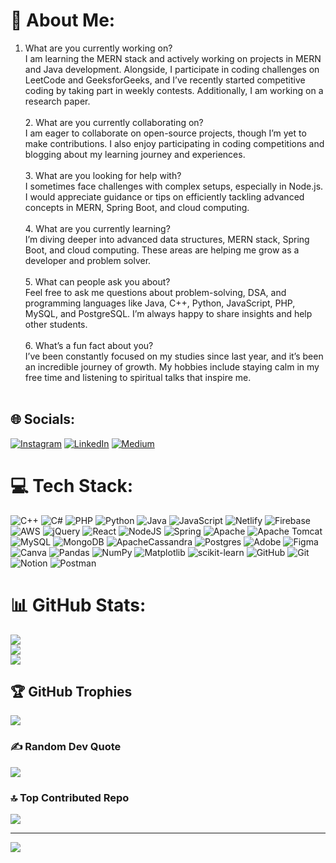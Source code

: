 # 💫 About Me:
1. What are you currently working on?<br>I am learning the MERN stack and actively working on projects in MERN and Java development. Alongside, I participate in coding challenges on LeetCode and GeeksforGeeks, and I’ve recently started competitive coding by taking part in weekly contests. Additionally, I am working on a research paper.<br><br>2. What are you currently collaborating on?<br>I am eager to collaborate on open-source projects, though I’m yet to make contributions. I also enjoy participating in coding competitions and blogging about my learning journey and experiences.<br><br>3. What are you looking for help with?<br>I sometimes face challenges with complex setups, especially in Node.js. I would appreciate guidance or tips on efficiently tackling advanced concepts in MERN, Spring Boot, and cloud computing.<br><br>4. What are you currently learning?<br>I’m diving deeper into advanced data structures, MERN stack, Spring Boot, and cloud computing. These areas are helping me grow as a developer and problem solver.<br><br>5. What can people ask you about?<br>Feel free to ask me questions about problem-solving, DSA, and programming languages like Java, C++, Python, JavaScript, PHP, MySQL, and PostgreSQL. I’m always happy to share insights and help other students.<br><br>6. What’s a fun fact about you?<br>I’ve been constantly focused on my studies since last year, and it’s been an incredible journey of growth. My hobbies include staying calm in my free time and listening to spiritual talks that inspire me.<br><br>


## 🌐 Socials:
[![Instagram](https://img.shields.io/badge/Instagram-%23E4405F.svg?logo=Instagram&logoColor=white)](https://instagram.com/kunal.sonawanee) [![LinkedIn](https://img.shields.io/badge/LinkedIn-%230077B5.svg?logo=linkedin&logoColor=white)](https://linkedin.com/in/kunalsonawane224) [![Medium](https://img.shields.io/badge/Medium-12100E?logo=medium&logoColor=white)](https://medium.com/@sonawanekunal289) 

# 💻 Tech Stack:
![C++](https://img.shields.io/badge/c++-%2300599C.svg?style=flat&logo=c%2B%2B&logoColor=white) ![C#](https://img.shields.io/badge/c%23-%23239120.svg?style=flat&logo=csharp&logoColor=white) ![PHP](https://img.shields.io/badge/php-%23777BB4.svg?style=flat&logo=php&logoColor=white) ![Python](https://img.shields.io/badge/python-3670A0?style=flat&logo=python&logoColor=ffdd54) ![Java](https://img.shields.io/badge/java-%23ED8B00.svg?style=flat&logo=openjdk&logoColor=white) ![JavaScript](https://img.shields.io/badge/javascript-%23323330.svg?style=flat&logo=javascript&logoColor=%23F7DF1E) ![Netlify](https://img.shields.io/badge/netlify-%23000000.svg?style=flat&logo=netlify&logoColor=#00C7B7) ![Firebase](https://img.shields.io/badge/firebase-%23039BE5.svg?style=flat&logo=firebase) ![AWS](https://img.shields.io/badge/AWS-%23FF9900.svg?style=flat&logo=amazon-aws&logoColor=white) ![jQuery](https://img.shields.io/badge/jquery-%230769AD.svg?style=flat&logo=jquery&logoColor=white) ![React](https://img.shields.io/badge/react-%2320232a.svg?style=flat&logo=react&logoColor=%2361DAFB) ![NodeJS](https://img.shields.io/badge/node.js-6DA55F?style=flat&logo=node.js&logoColor=white) ![Spring](https://img.shields.io/badge/spring-%236DB33F.svg?style=flat&logo=spring&logoColor=white) ![Apache](https://img.shields.io/badge/apache-%23D42029.svg?style=flat&logo=apache&logoColor=white) ![Apache Tomcat](https://img.shields.io/badge/apache%20tomcat-%23F8DC75.svg?style=flat&logo=apache-tomcat&logoColor=black) ![MySQL](https://img.shields.io/badge/mysql-4479A1.svg?style=flat&logo=mysql&logoColor=white) ![MongoDB](https://img.shields.io/badge/MongoDB-%234ea94b.svg?style=flat&logo=mongodb&logoColor=white) ![ApacheCassandra](https://img.shields.io/badge/cassandra-%231287B1.svg?style=flat&logo=apache-cassandra&logoColor=white) ![Postgres](https://img.shields.io/badge/postgres-%23316192.svg?style=flat&logo=postgresql&logoColor=white) ![Adobe](https://img.shields.io/badge/adobe-%23FF0000.svg?style=flat&logo=adobe&logoColor=white) ![Figma](https://img.shields.io/badge/figma-%23F24E1E.svg?style=flat&logo=figma&logoColor=white) ![Canva](https://img.shields.io/badge/Canva-%2300C4CC.svg?style=flat&logo=Canva&logoColor=white) ![Pandas](https://img.shields.io/badge/pandas-%23150458.svg?style=flat&logo=pandas&logoColor=white) ![NumPy](https://img.shields.io/badge/numpy-%23013243.svg?style=flat&logo=numpy&logoColor=white) ![Matplotlib](https://img.shields.io/badge/Matplotlib-%23ffffff.svg?style=flat&logo=Matplotlib&logoColor=black) ![scikit-learn](https://img.shields.io/badge/scikit--learn-%23F7931E.svg?style=flat&logo=scikit-learn&logoColor=white) ![GitHub](https://img.shields.io/badge/github-%23121011.svg?style=flat&logo=github&logoColor=white) ![Git](https://img.shields.io/badge/git-%23F05033.svg?style=flat&logo=git&logoColor=white) ![Notion](https://img.shields.io/badge/Notion-%23000000.svg?style=flat&logo=notion&logoColor=white) ![Postman](https://img.shields.io/badge/Postman-FF6C37?style=flat&logo=postman&logoColor=white)
# 📊 GitHub Stats:
![](https://github-readme-stats.vercel.app/api?username=kunal222004&theme=dark&hide_border=false&include_all_commits=false&count_private=false)<br/>
![](https://github-readme-streak-stats.herokuapp.com/?user=kunal222004&theme=dark&hide_border=false)<br/>
![](https://github-readme-stats.vercel.app/api/top-langs/?username=kunal222004&theme=dark&hide_border=false&include_all_commits=false&count_private=false&layout=compact)

## 🏆 GitHub Trophies
![](https://github-profile-trophy.vercel.app/?username=kunal222004&theme=vue&no-frame=true&no-bg=true&margin-w=4)

### ✍️ Random Dev Quote
![](https://quotes-github-readme.vercel.app/api?type=horizontal&theme=radical)

### 🔝 Top Contributed Repo
![](https://github-contributor-stats.vercel.app/api?username=kunal222004&limit=5&theme=radical&combine_all_yearly_contributions=true)

---
[![](https://visitcount.itsvg.in/api?id=kunal222004&icon=4&color=12)](https://visitcount.itsvg.in)

<!-- Proudly created with GPRM ( https://gprm.itsvg.in ) -->
